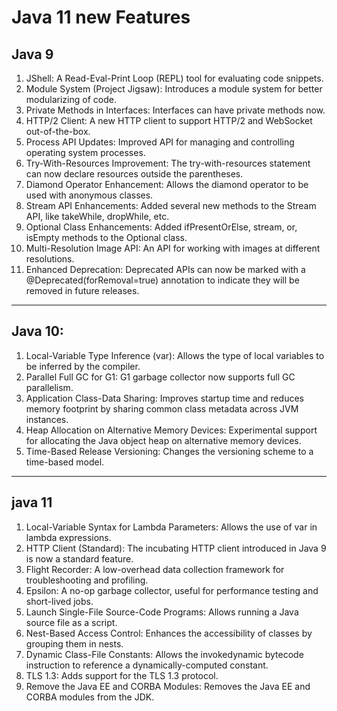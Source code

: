 # Java 11 new Features

## Java 9
1. JShell: A Read-Eval-Print Loop (REPL) tool for evaluating code snippets.
2. Module System (Project Jigsaw): Introduces a module system for better modularizing of code.
3. Private Methods in Interfaces: Interfaces can have private methods now.
4. HTTP/2 Client: A new HTTP client to support HTTP/2 and WebSocket out-of-the-box.
5. Process API Updates: Improved API for managing and controlling operating system processes.
6. Try-With-Resources Improvement: The try-with-resources statement can now declare resources outside the parentheses.
7. Diamond Operator Enhancement: Allows the diamond operator to be used with anonymous classes.
8. Stream API Enhancements: Added several new methods to the Stream API, like takeWhile, dropWhile, etc.
9. Optional Class Enhancements: Added ifPresentOrElse, stream, or, isEmpty methods to the Optional class.
10. Multi-Resolution Image API: An API for working with images at different resolutions.
11. Enhanced Deprecation: Deprecated APIs can now be marked with a @Deprecated(forRemoval=true) annotation to indicate they will be removed in future releases.

---

## Java 10:

1. Local-Variable Type Inference (var): Allows the type of local variables to be inferred by the compiler.
2. Parallel Full GC for G1: G1 garbage collector now supports full GC parallelism.
3. Application Class-Data Sharing: Improves startup time and reduces memory footprint by sharing common class metadata across JVM instances.
4. Heap Allocation on Alternative Memory Devices: Experimental support for allocating the Java object heap on alternative memory devices.
5. Time-Based Release Versioning: Changes the versioning scheme to a time-based model.

---

## java 11

1. Local-Variable Syntax for Lambda Parameters: Allows the use of var in lambda expressions.
2. HTTP Client (Standard): The incubating HTTP client introduced in Java 9 is now a standard feature.
3. Flight Recorder: A low-overhead data collection framework for troubleshooting and profiling.
4. Epsilon: A no-op garbage collector, useful for performance testing and short-lived jobs.
5. Launch Single-File Source-Code Programs: Allows running a Java source file as a script.
6. Nest-Based Access Control: Enhances the accessibility of classes by grouping them in nests.
7. Dynamic Class-File Constants: Allows the invokedynamic bytecode instruction to reference a dynamically-computed constant.
8. TLS 1.3: Adds support for the TLS 1.3 protocol.
9. Remove the Java EE and CORBA Modules: Removes the Java EE and CORBA modules from the JDK.